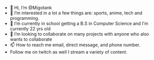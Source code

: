 - 👋 Hi, I’m @Migotank
- 👀 I’m interested in a lot a few things are: sports, anime, tech and programming.
- 🌱 I’m currently in school getting a B.S in Computer Science and I'm currently 22 yrs old
- 💞️ I’m looking to collaborate on many projects with anyone who also wants to collaborate 
- 📫 How to reach me email, direct message, and phone number.
- Follow me on twitch as well I stream a variety of content.
<!---
Migotank/Migotank is a ✨ special ✨ repository because its `README.md` (this file) appears on your GitHub profile.
You can click the Preview link to take a look at your changes.
--->
